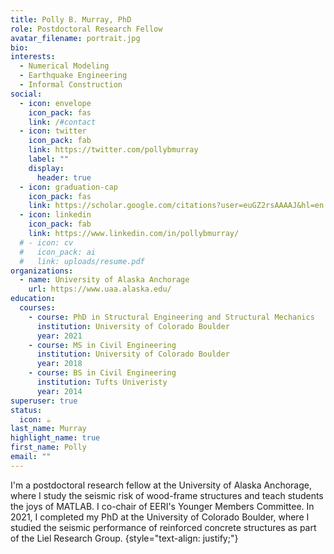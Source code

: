 ```yaml
---
title: Polly B. Murray, PhD
role: Postdoctoral Research Fellow
avatar_filename: portrait.jpg
bio: 
interests:
  - Numerical Modeling
  - Earthquake Engineering
  - Informal Construction
social:
  - icon: envelope
    icon_pack: fas
    link: /#contact
  - icon: twitter
    icon_pack: fab
    link: https://twitter.com/pollybmurray
    label: ""
    display:
      header: true
  - icon: graduation-cap
    icon_pack: fas
    link: https://scholar.google.com/citations?user=euGZ2rsAAAAJ&hl=en
  - icon: linkedin
    icon_pack: fab
    link: https://www.linkedin.com/in/pollybmurray/
  # - icon: cv
  #   icon_pack: ai
  #   link: uploads/resume.pdf
organizations:
  - name: University of Alaska Anchorage
    url: https://www.uaa.alaska.edu/
education:
  courses:
    - course: PhD in Structural Engineering and Structural Mechanics
      institution: University of Colorado Boulder
      year: 2021
    - course: MS in Civil Engineering
      institution: University of Colorado Boulder
      year: 2018
    - course: BS in Civil Engineering
      institution: Tufts Univeristy
      year: 2014
superuser: true
status:
  icon: ☕️
last_name: Murray
highlight_name: true
first_name: Polly
email: ""
---
```

I'm a postdoctoral research fellow at the University of Alaska Anchorage, where I study the seismic risk of wood-frame structures and teach students the joys of MATLAB. I co-chair of EERI's Younger Members Committee. In 2021, I completed my PhD at the University of Colorado Boulder, where I studied the seismic performance of reinforced concrete structures as part of the Liel Research Group.
{style="text-align: justify;"}